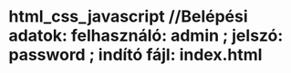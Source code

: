 # html_css_javascript //Belépési adatok: felhasználó: admin ; jelszó: password ; indító fájl: index.html
